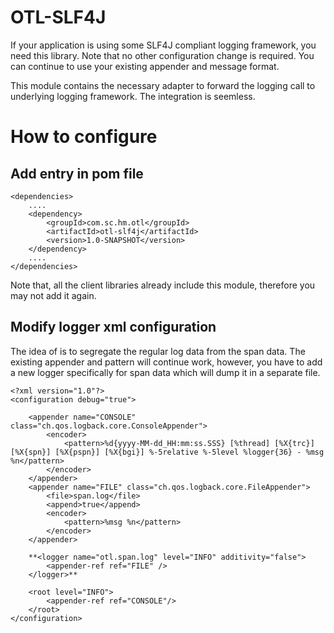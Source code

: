 # OTL-SLF4J

If your application is using some SLF4J compliant logging framework, you need this library. Note that no other configuration change is required. You can continue to use your existing appender and message format.

This module contains the necessary adapter to forward the logging call to underlying logging framework. The integration is seemless.

# How to configure

## Add entry in pom file

```
<dependencies>
    ....
    <dependency>
        <groupId>com.sc.hm.otl</groupId>
        <artifactId>otl-slf4j</artifactId>
        <version>1.0-SNAPSHOT</version>
    </dependency>
    ....
</dependencies>
```

Note that, all the client libraries already include this module, therefore you may not add it again.

## Modify logger xml configuration

The idea of is to segregate the regular log data from the span data. The existing appender and pattern will continue work, however, you have to add a new logger specifically for span data which will dump it in a separate file.

```
<?xml version="1.0"?>
<configuration debug="true">

    <appender name="CONSOLE" class="ch.qos.logback.core.ConsoleAppender">
        <encoder>
            <pattern>%d{yyyy-MM-dd_HH:mm:ss.SSS} [%thread] [%X{trc}] [%X{spn}] [%X{pspn}] [%X{bgi}] %-5relative %-5level %logger{36} - %msg %n</pattern>
        </encoder>
    </appender>
    <appender name="FILE" class="ch.qos.logback.core.FileAppender">
        <file>span.log</file>
        <append>true</append>
        <encoder>
            <pattern>%msg %n</pattern>
        </encoder>
    </appender>
    
    **<logger name="otl.span.log" level="INFO" additivity="false">
        <appender-ref ref="FILE" />
    </logger>**

    <root level="INFO">
        <appender-ref ref="CONSOLE"/>
    </root>
</configuration>
```
